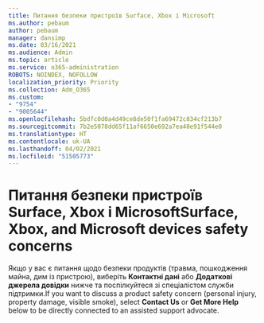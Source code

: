 ```yaml
---
title: Питання безпеки пристроїв Surface, Xbox і Microsoft
ms.author: pebaum
author: pebaum
manager: dansimp
ms.date: 03/16/2021
ms.audience: Admin
ms.topic: article
ms.service: o365-administration
ROBOTS: NOINDEX, NOFOLLOW
localization_priority: Priority
ms.collection: Adm_O365
ms.custom:
- "9754"
- "9005644"
ms.openlocfilehash: 5bdfc0d0a4d49ce8de50f1fa69472c834cf213b7
ms.sourcegitcommit: 7b2e5078dd65f11af6650e692a7ea48e91f544e0
ms.translationtype: HT
ms.contentlocale: uk-UA
ms.lasthandoff: 04/02/2021
ms.locfileid: "51505773"
---
```

# <a name="surface-xbox-and-microsoft-devices-safety-concerns"></a><span data-ttu-id="d6cc9-102">Питання безпеки пристроїв Surface, Xbox і Microsoft</span><span class="sxs-lookup"><span data-stu-id="d6cc9-102">Surface, Xbox, and Microsoft devices safety concerns</span></span>

<span data-ttu-id="d6cc9-103">Якщо у вас є питання щодо безпеки продуктів (травма, пошкодження майна, дим із пристрою), виберіть **Контактні дані** або **Додаткові джерела довідки** нижче та поспілкуйтеся зі спеціалістом служби підтримки.</span><span class="sxs-lookup"><span data-stu-id="d6cc9-103">If you want to discuss a product safety concern (personal injury, property damage, visible smoke), select **Contact Us** or **Get More Help** below to be directly connected to an assisted support advocate.</span></span>